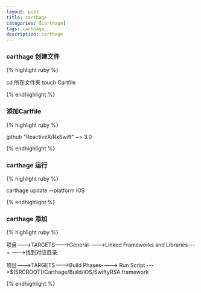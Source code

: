 ```yaml
---
layout: post
title: carthage
categories: [carthage]
tags: carthage
description: carthage
---
```



<h3>carthage 创建文件</h3>

{% highlight ruby %}

cd 所在文件夹
touch Cartfile

{% endhighlight %}

<h3>添加Cartfile</h3>

{% highlight ruby %}

github "ReactiveX/RxSwift" ~> 3.0

{% endhighlight %}


<h3>carthage 运行</h3>

{% highlight ruby %}

carthage update --platform iOS

{% endhighlight %}

<h3>carthage 添加</h3>

{% highlight ruby %}

项目--->TARGETS--->General---->Linked Frameworks and Libraries--- + --->找到对应目录

项目--->TARGETS--->Build Phases----> Run Script --->$(SRCROOT)/Carthage/Build/iOS/SwiftyRSA.framework

{% endhighlight %}
